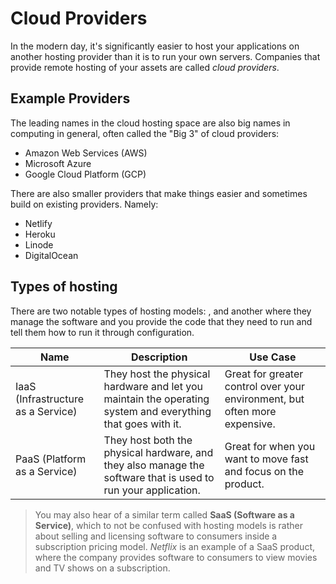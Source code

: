 # Cloud Providers

In the modern day, it's significantly easier to host your applications on another hosting provider than it is to run your own servers. Companies that provide remote hosting of your assets are called _cloud providers_.

## Example Providers

The leading names in the cloud hosting space are also big names in computing in general, often called the "Big 3" of cloud providers:

- Amazon Web Services (AWS)
- Microsoft Azure
- Google Cloud Platform (GCP)

There are also smaller providers that make things easier and sometimes build on existing providers. Namely:

- Netlify
- Heroku
- Linode
- DigitalOcean

## Types of hosting

There are two notable types of hosting models: , and another where they manage the software and you provide the code that they need to run and tell them how to run it through configuration.

| Name | Description | Use Case
| --- | --- | --- |
| IaaS  (Infrastructure as a Service) | They host the physical hardware and let you maintain the operating system and everything that goes with it. | Great for greater control over your environment, but often more expensive. |
| PaaS (Platform as a Service) |  They host both the physical hardware, and they also manage the software that is used to run your application. | Great for when you want to move fast and focus on the product.

> You may also hear of a similar term called **SaaS (Software as a Service)**, which to not be confused with hosting models is rather about selling and licensing software to consumers inside a subscription pricing model. _Netflix_ is an example of a SaaS product, where the company provides software to consumers to view movies and TV shows on a subscription.
